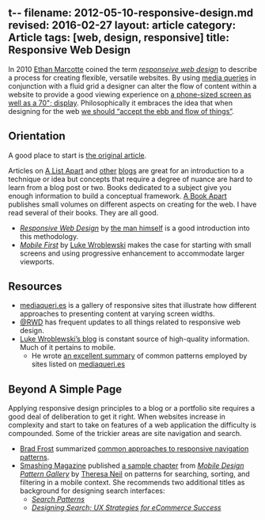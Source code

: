 t--
filename: 2012-05-10-responsive-design.md
revised:  2016-02-27
layout:   article
category: Article
tags:     [web, design, responsive]
title:    Responsive Web Design
---

In 2010 [Ethan Marcotte][1] coined the term _[responseive web design][2]_ to describe a process for creating flexible, versatile websites.
By using [media queries][3] in conjunction with a fluid grid a designer can alter the flow of content within a website to provide a good viewing experience on [a phone-sized screen as well as a 70"; display][4].
Philosophically it embraces the idea that when designing for the web [we should “accept the ebb and flow of things”][5].

## Orientation

A good place to start is [the original article][6].

Articles on [A List Apart][7] and [other][8] [blogs][9] are great for an introduction to a technique or idea but concepts that require a degree of nuance are hard to learn from a blog post or two.
Books dedicated to a subject give you enough information to build a conceptual framework.
[A Book Apart][10] publishes small volumes on different aspects on creating for the web.
I have read several of their books.
They are all good.

 - _[Responsive Web Design][11]_ by [the man himself][1] is a good introduction into this methodology.
 - _[Mobile First][12]_ by [Luke Wroblewski][13] makes the case for starting with small screens and using progressive enhancement to accommodate larger viewports.

## Resources

 - [mediaqueri.es][14] is a gallery of responsive sites that illustrate how different approaches to presenting content at varying screen widths.
 - [@RWD][15] has frequent updates to all things related to responsive web design.
 - [Luke Wroblewski’s blog][16] is constant source of high-quality information. Much of it pertains to mobile.
   - He wrote [an excellent summary][17] of common patterns employed by sites listed on [mediaqueri.es][14]

## Beyond A Simple Page

Applying responsive design principles to a blog or a portfolio site requires a good deal of deliberation to get it right. When websites increase in complexity and start to take on features of a web application the difficulty is compounded. Some of the trickier areas are site navigation and search.

 - [Brad Frost][18] summarized [common approaches to responsive navigation patterns][19].
 - [Smashing Magazine][8] published [a sample chapter][20] from _[Mobile Design Pattern Gallery][21]_ by [Theresa Neil][22] on patterns for searching, sorting, and filtering in a mobile context. She recommends two additional titles as background for designing search interfaces:
   - _[Search Patterns][23]_
   - _[Designing Search; UX Strategies for eCommerce Success][24]_

[1]:  https://twitter.com/beep
[2]:  http://en.wikipedia.org/wiki/Responsive_Web_Design
[3]:  https://developer.mozilla.org/en/CSS/Media_queries
[4]:  http://weedygarden.net/2012/05/a-case-for-ress/
[5]:  http://www.alistapart.com/articles/dao/
[6]:  http://www.alistapart.com/articles/responsive-web-design/
[7]:  http://www.alistapart.com/
[8]:  http://smashingmagazine.com/
[9]:  http://css-tricks.com/
[10]: http://www.abookapart.com
[11]: http://www.abookapart.com/products/responsive-web-design
[12]: http://www.abookapart.com/products/mobile-first
[13]: http://www.lukew.com/
[14]: http://mediaqueri.es/
[15]: https://twitter.com/rwd
[16]: http://www.lukew.com/ff/
[17]: http://www.lukew.com/ff/entry.asp?1514
[18]: http://bradfrostweb.com/
[19]: http://bradfrostweb.com/blog/web/responsive-nav-patterns/
[20]: http://uxdesign.smashingmagazine.com/2012/04/10/ui-patterns-for-mobile-apps-search-sort-filter/
[21]: http://www.mobiledesignpatterngallery.com/
[22]: http://www.theresaneil.com/
[23]: http://searchpatterns.org/
[24]: http://www.wiley.com/WileyCDA/WileyTitle/productCd-0470942231.html
